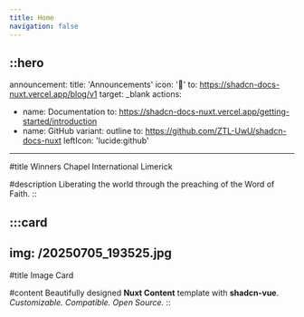 ```yaml
---
title: Home
navigation: false
---
```


::hero
---
announcement:
  title: 'Announcements'
  icon: '🎉'
  to: https://shadcn-docs-nuxt.vercel.app/blog/v1
  target: _blank
actions:
  - name: Documentation
    to: https://shadcn-docs-nuxt.vercel.app/getting-started/introduction
  - name: GitHub
    variant: outline
    to: https://github.com/ZTL-UwU/shadcn-docs-nuxt
    leftIcon: 'lucide:github'
---

#title
Winners Chapel International Limerick

#description
Liberating the world through the preaching of the Word of Faith.
::

:::card
---
img: /20250705_193525.jpg
---
#title
Image Card

#content
Beautifully designed **Nuxt Content** template with **shadcn-vue**. _Customizable. Compatible. Open Source._
::


